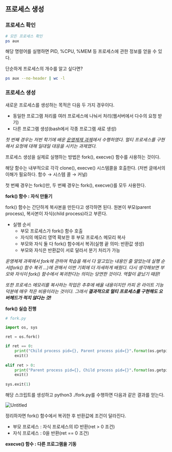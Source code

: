 ## 프로세스 생성

### 프로세스 확인

```bash
# 모든 프로세스 확인
ps aux
```

해당 명령어를 실행하면 PID, %CPU, %MEM 등 프로세스에 관한 정보를 얻을 수 있다. 

단순하게 프로세스의 개수를 알고 싶다면?

```bash
ps aux --no-header | wc -l
```

### 프로세스 생성

새로운 프로세스를 생성하는 목적은 다음 두 가지 경우이다.

- 동일한 프로그램 처리를 여러 프로세스에 나눠서 처리(웹서버에서 다수의 요청 받기)
- 다른 프로그램 생성(bash에서 각종 프로그램 새로 생성)

*첫 번째 경우는 저번 학기에 배운 [운영체제 과제](https://github.com/Kyeong6/operating-system/blob/main/assignment01/README.md)에서 수행하였다.  멀티 프로세스를 구현해서 요청에 대해 일대일 대응을 시키는 과제였다.* 

프로세스 생성을 실제로 실행하는 방법은 fork(), execve() 함수를 사용하는 것이다.

해당 함수는 내부적으로 각각 clone(), execve() 시스템콜을 호출한다. (저번 글에서의 이해가 필요하다. 함수 → 시스템 콜 → 커널)

첫 번째 경우는 fork()만, 두 번째 경우는 fork(), execve()를 모두 사용한다. 

**fork() 함수 : 자식 만들기**

fork() 함수는 간단하게 복사본을 만든다고 생각하면 된다. 원본이 부모(parent process), 복사본이 자식(child process)라고 부른다. 

- 실행 순서
    - 부모 프로세스가 fork() 함수 호출
    - 자식의 메모리 영역 확보한 후 부모 프로세스 메모리 복사
    - 부모와 자식 둘 다 fork() 함수에서 복귀(실행 끝 의미: 반환값 생성)
    - 부모와 자식은 반환값이 서로 달라서 분기 처리가 가능

*운영체제 과목에서 fork에 관하여 학습을 해서 다 알고있는 내용인 줄 알았는데 실행 순서(fork() 함수 복귀 …)에 관해서 이번 기회에 더 자세하게 배웠다. 다시 생각해보면 부모와 자식이 fork() 함수에서 복귀한다는 의미는 당연한 것이다. 역할이 끝났기 때문!*

*또한 프로세스 메모리를 복사하는 작업은 추후에 배울 내용이지만 카피 온 라이트 기능 덕분에 매우 적은 비용이라는 것이다. 그래서 **결과적으로 멀티 프로세스를 구현해도 오버헤드가 적지 않다는 것!***

**fork() 실습 진행**

```python
# fork.py

import os, sys

ret = os.fork()

if ret == 0:
	print("Child process pid={}, Parent process pid={}".format(os.getpid(), os.getppid())
	exit()
	
elif ret > 0:
	print("Parent process pid={}, Child process pid={}".format(os.getpid(), ret))
	exit()
	
sys.exit(1)
```

해당 스크립트를 생성하고 python3 ./fork.py를  수행하면 다음과 같은 결과를 얻는다.

![Untitled](https://prod-files-secure.s3.us-west-2.amazonaws.com/0c79766f-e6e5-47fb-bb1f-6711656123dd/bdfd677f-0a1e-4e38-83e0-b59fdf1f87ea/Untitled.png)

정리하자면 fork() 함수에서 복귀한 후 반환값에 조건이 달라진다.

- 부모 프로세스 : 자식 프로세스의 ID 반환(ret > 0 조건)
- 자식 프로세스 : 0을 반환(ret == 0 조건)

**execve() 함수 : 다른 프로그램을 기동**
